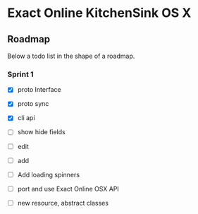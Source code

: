 # Exact Online KitchenSink OS X

## Roadmap

Below a todo list in the shape of a roadmap.

### Sprint 1

- [x] proto Interface
- [x] proto sync
- [x] cli api
- [ ] show hide fields
- [ ] edit
- [ ] add
- [ ] Add loading spinners
- [ ] port and use Exact Online OSX API
- [ ] new resource, abstract classes




